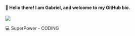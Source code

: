 

#### 👋 Hello there! I am Gabriel, and welcome to my GitHub bio.

![](https://raw.githubusercontent.com/Schweinepriester/Schweinepriester/master/MeagerHardtofindAlbertosaurus-size_restricted.gif)

💻 SuperPower - CODING

<!---
zeus-kronos/zeus-kronos is a ✨ special ✨ repository because its `README.md` (this file) appears on your GitHub profile.
You can click the Preview link to take a look at your changes.
--->
